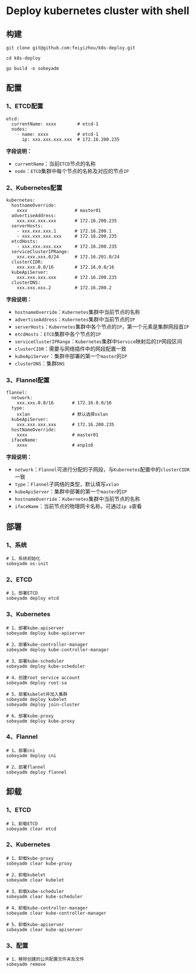 # Deploy kubernetes cluster with shell

## 构建

```shell
git clone git@github.com:feiyizhou/k8s-deploy.git

cd k8s-deploy

go build -o sobeyadm
```

## 配置

### 1、ETCD配置

```shell
etcd:
  currentName: xxxx        # etcd-1    
  nodes:
    - name: xxxx           # etcd-1
      ip: xxx.xxx.xxx.xxx  # 172.16.200.235
```

**字段说明：**

- `curremtName`：当前`ETCD`节点的名称
- `node`：`ETCD`集群中每个节点的名称及对应的节点`IP`

### 2、Kubernetes配置

```shell
kubernetes:
  hostnameOverride:
    xxxx                  # master01
  advertiseAddress:
    xxx.xxx.xxx.xxx       # 172.16.200.235
  serverHosts:
    - xxx.xxx.xxx.1       # 172.16.200.1
    - xxx.xxx.xxx.xxx     # 172.16.200.235
  etcdHosts:
    - xxx.xxx.xxx.xxx     # 172.16.200.235
  serviceClusterIPRange:
    xxx.xxx.xxx.0/24      # 172.16.201.0/24
  clusterCIDR:
    xxx.xxx.0.0/16        # 172.16.0.0/16
  kubeApiServer:
    xxx.xxx.xxx.xxx       # 172.16.200.235
  clusterDNS:
    xxx.xxx.xxx.2         # 172.16.200.2
```

**字段说明：**

- `hostnameOverride`：`Kubernetes`集群中当前节点的名称
- `advertiseAddress`：`Kubernetes`集群中当前节点的`IP`
- `serverHosts`：`Kubernetes`集群中各个节点的`IP`，第一个元素是集群网段首`IP`
- `etcdHosts`：`ETCD`集群中各个节点的`IP`
- `serviceClusterIPRange`：`Kubernetes`集群中`Service`映射后的`IP`网段区间
- `clusterCIDR`：需要与网络插件中的网段配置一致
- `kubeApiServer`：集群中部署的第一个`master`的`IP`
- `clusterDNS`：集群`DNS`

### 3、Flannel配置

```shell
flannel:
  network:
    xxx.xxx.0.0/16       # 172.16.0.0/16
  type:
    vxlan                # 默认选择vxlan
  kubeApiServer:
    xxx.xxx.xxx.xxx      # 172.16.200.235
  hostNameOverride:
    xxxx                 # master01
  ifaceName:
    xxxx                 # enp1s0
```

**字段说明：**

- `network`：`Flannel`可进行分配的子网段，与`Kubernetes`配置中的`clusterCIDR`一致
- `type`：`Flannel`子网络的类型，默认填写`vxlan`
- `kubeApiServer`：集群中部署的第一个`master`的`IP`
- `hostnameOverride`：`Kubernetes`集群中当前节点的名称
- `ifaceName`：当前节点的物理网卡名称，可通过`ip a`查看

## 部署

### 1、系统

```shell
# 1、系统初始化
sobeyadm os-init
```

### 2、ETCD

```shell
# 1、部署ETCD
sobeyadm deploy etcd
```

### 3、Kubernetes

```shell
# 1、部署kube-apiserver
sobeyadm deploy kube-apiserver

# 2、部署kube-controller-manager
sobeyadm deploy kube-controller-manager

# 3、部署kube-scheduler
sobeyadm deploy kube-scheduler

# 4、创建root service account
sobeyadm deploy root-sa

# 5、部署kubelet并加入集群
sobeyadm deploy kubelet
sobeyadm deploy join-cluster

# 6、部署kube-proxy
sobeyadm deploy kube-proxy
```

### 4、Flannel

```shell
# 1、部署cni
sobeyadm deploy cni

# 2、部署flannel
sobeyadm deploy flannel
```

## 卸载

### 1、ETCD

```shell
# 1、卸载ETCD
sobeyadm clear etcd
```

### 2、Kubernetes

```shell
# 1、卸载kube-proxy
sobeyadm clear kube-proxy

# 2、卸载kubelet
sobeyadm clear kubelet

# 3、卸载kube-scheduler
sobeyadm clear kube-scheduler

# 4、卸载kube-controller-manager
sobeyadm clear kube-controller-manager

# 5、卸载kube-apiserver
sobeyadm clear kube-apiserver
```

### 3、配置

```shell
# 1、移除创建的公共配置文件夹及文件
sobeyadm remove
```

